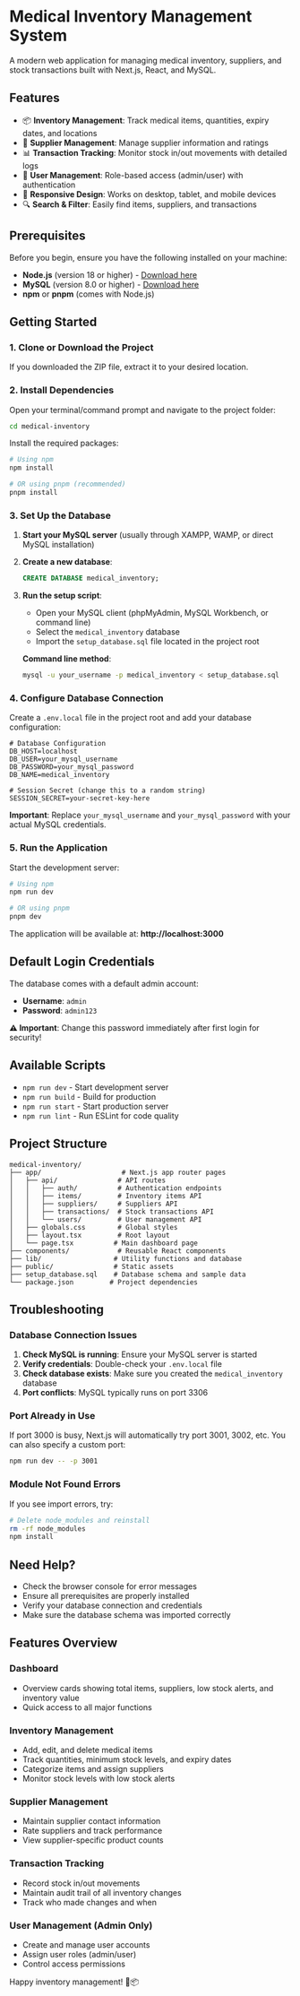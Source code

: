 # Medical Inventory Management System

A modern web application for managing medical inventory, suppliers, and stock transactions built with Next.js, React, and MySQL.

## Features

- 📦 **Inventory Management**: Track medical items, quantities, expiry dates, and locations
- 🏥 **Supplier Management**: Manage supplier information and ratings
- 📊 **Transaction Tracking**: Monitor stock in/out movements with detailed logs
- 👥 **User Management**: Role-based access (admin/user) with authentication
- 📱 **Responsive Design**: Works on desktop, tablet, and mobile devices
- 🔍 **Search & Filter**: Easily find items, suppliers, and transactions

## Prerequisites

Before you begin, ensure you have the following installed on your machine:

- **Node.js** (version 18 or higher) - [Download here](https://nodejs.org/)
- **MySQL** (version 8.0 or higher) - [Download here](https://dev.mysql.com/downloads/mysql/)
- **npm** or **pnpm** (comes with Node.js)

## Getting Started

### 1. Clone or Download the Project

If you downloaded the ZIP file, extract it to your desired location.

### 2. Install Dependencies

Open your terminal/command prompt and navigate to the project folder:

```bash
cd medical-inventory
```

Install the required packages:

```bash
# Using npm
npm install

# OR using pnpm (recommended)
pnpm install
```

### 3. Set Up the Database

1. **Start your MySQL server** (usually through XAMPP, WAMP, or direct MySQL installation)

2. **Create a new database**:
   ```sql
   CREATE DATABASE medical_inventory;
   ```

3. **Run the setup script**:
   - Open your MySQL client (phpMyAdmin, MySQL Workbench, or command line)
   - Select the `medical_inventory` database
   - Import the `setup_database.sql` file located in the project root

   **Command line method**:
   ```bash
   mysql -u your_username -p medical_inventory < setup_database.sql
   ```

### 4. Configure Database Connection

Create a `.env.local` file in the project root and add your database configuration:

```env
# Database Configuration
DB_HOST=localhost
DB_USER=your_mysql_username
DB_PASSWORD=your_mysql_password
DB_NAME=medical_inventory

# Session Secret (change this to a random string)
SESSION_SECRET=your-secret-key-here
```

**Important**: Replace `your_mysql_username` and `your_mysql_password` with your actual MySQL credentials.

### 5. Run the Application

Start the development server:

```bash
# Using npm
npm run dev

# OR using pnpm
pnpm dev
```

The application will be available at: **http://localhost:3000**

## Default Login Credentials

The database comes with a default admin account:

- **Username**: `admin`
- **Password**: `admin123`

**⚠️ Important**: Change this password immediately after first login for security!

## Available Scripts

- `npm run dev` - Start development server
- `npm run build` - Build for production
- `npm run start` - Start production server
- `npm run lint` - Run ESLint for code quality

## Project Structure

```
medical-inventory/
├── app/                    # Next.js app router pages
│   ├── api/               # API routes
│   │   ├── auth/          # Authentication endpoints
│   │   ├── items/         # Inventory items API
│   │   ├── suppliers/     # Suppliers API
│   │   ├── transactions/  # Stock transactions API
│   │   └── users/         # User management API
│   ├── globals.css        # Global styles
│   ├── layout.tsx         # Root layout
│   └── page.tsx          # Main dashboard page
├── components/            # Reusable React components
├── lib/                  # Utility functions and database
├── public/               # Static assets
├── setup_database.sql    # Database schema and sample data
└── package.json         # Project dependencies
```

## Troubleshooting

### Database Connection Issues

1. **Check MySQL is running**: Ensure your MySQL server is started
2. **Verify credentials**: Double-check your `.env.local` file
3. **Check database exists**: Make sure you created the `medical_inventory` database
4. **Port conflicts**: MySQL typically runs on port 3306

### Port Already in Use

If port 3000 is busy, Next.js will automatically try port 3001, 3002, etc. You can also specify a custom port:

```bash
npm run dev -- -p 3001
```

### Module Not Found Errors

If you see import errors, try:

```bash
# Delete node_modules and reinstall
rm -rf node_modules
npm install
```

## Need Help?

- Check the browser console for error messages
- Ensure all prerequisites are properly installed
- Verify your database connection and credentials
- Make sure the database schema was imported correctly

## Features Overview

### Dashboard
- Overview cards showing total items, suppliers, low stock alerts, and inventory value
- Quick access to all major functions

### Inventory Management
- Add, edit, and delete medical items
- Track quantities, minimum stock levels, and expiry dates
- Categorize items and assign suppliers
- Monitor stock levels with low stock alerts

### Supplier Management
- Maintain supplier contact information
- Rate suppliers and track performance
- View supplier-specific product counts

### Transaction Tracking
- Record stock in/out movements
- Maintain audit trail of all inventory changes
- Track who made changes and when

### User Management (Admin Only)
- Create and manage user accounts
- Assign user roles (admin/user)
- Control access permissions

Happy inventory management! 🏥📦
